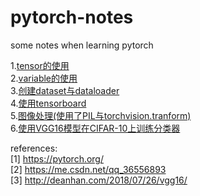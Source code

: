 # pytorch-notes
some notes when learning pytorch

1.[tensor的使用](https://github.com/liziyan1997/pytorch-notes/blob/master/pytorch_tensor.ipynb)<br>
2.[variable的使用](https://github.com/liziyan1997/pytorch-notes/blob/master/pytorch_variable.ipynb)<br>
3.[创建dataset与dataloader](https://github.com/liziyan1997/pytorch-notes/blob/master/pytorch_data.ipynb) <br>
4.[使用tensorboard](https://github.com/liziyan1997/pytorch-notes/blob/master/tensorboard.ipynb) <br>
5.[图像处理(使用了PIL与torchvision.tranform)](https://github.com/liziyan1997/pytorch-notes/blob/master/image_process.ipynb)  <br>
6.[使用VGG16模型在CIFAR-10上训练分类器](https://github.com/liziyan1997/pytorch-notes/tree/master/cifar10-vgg16)<br>

references: <br>
[1] https://pytorch.org/   
[2] https://me.csdn.net/qq_36556893 <br>
[3] http://deanhan.com/2018/07/26/vgg16/ <br>
    
